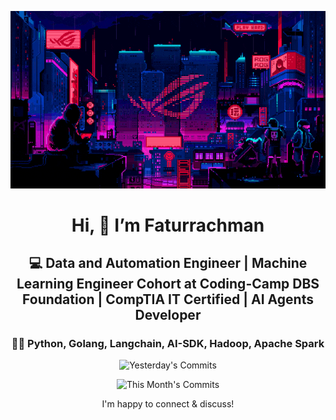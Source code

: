 <div align="center">
  
  ![Banner GIF](images/desktop-neon-gaming.gif)

  # Hi, 👋 I’m Faturrachman

  ## 💻 Data and Automation Engineer | Machine Learning Engineer Cohort at Coding-Camp DBS Foundation | CompTIA IT Certified | AI Agents Developer

  ### 👩‍💻 Python, Golang, Langchain, AI-SDK, Hadoop, Apache Spark

  <!-- TODAY_COMMITS:  -->
  ![Yesterday's Commits](https://img.shields.io/badge/Yesterday's%20Commits--blue)
  <!-- MONTH_COMMITS:   -->
  ![This Month's Commits](https://img.shields.io/badge/This%20Month's%20Commits--green)

  I'm happy to connect & discuss!
</div>
